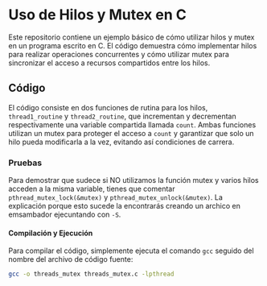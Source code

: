 # Uso de Hilos y Mutex en C

Este repositorio contiene un ejemplo básico de cómo utilizar hilos y mutex en un programa escrito en C. El código demuestra cómo implementar hilos para realizar operaciones concurrentes y cómo utilizar mutex para sincronizar el acceso a recursos compartidos entre los hilos.

## Código

El código consiste en dos funciones de rutina para los hilos, `thread1_routine` y `thread2_routine`, que incrementan y decrementan respectivamente una variable compartida llamada `count`. Ambas funciones utilizan un mutex para proteger el acceso a `count` y garantizar que solo un hilo pueda modificarla a la vez, evitando así condiciones de carrera.

### Pruebas

Para demostrar que sudece si NO utilizamos la función mutex y varios hilos acceden a la misma variable, tienes que comentar `pthread_mutex_lock(&mutex)` y `pthread_mutex_unlock(&mutex)`.
La explicación porque esto sucede la encontrarás creando un archico en emsambador ejecuntando con `-S`.


#### Compilación y Ejecución

Para compilar el código, simplemente ejecuta el comando `gcc` seguido del nombre del archivo de código fuente:

```bash
gcc -o threads_mutex threads_mutex.c -lpthread
